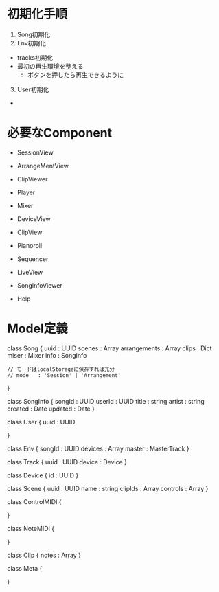 # 初期化手順

1. Song初期化
2. Env初期化
  - tracks初期化
  - 最初の再生環境を整える
    - ボタンを押したら再生できるように
3. User初期化
  -



# 必要なComponent

- SessionView
- ArrangeMentView
- ClipViewer
- Player
- Mixer

- DeviceView
- ClipView
- Pianoroll
- Sequencer

- LiveView

- SongInfoViewer

- Help


# Model定義

class Song {
    uuid   : UUID
    scenes : Array<Scene>
    arrangements : Array<Arrangement>
    clips  : Dict<Clip>
    miser  : Mixer
    info   : SongInfo

    // モードはlocalStorageに保存すれば充分
    // mode   : 'Session' | 'Arrangement'  
}

class SongInfo {
    songId : UUID
    userId : UUID
    title  : string
    artist : string
    created : Date
    updated : Date
}

class User {
  uuid : UUID

}

class Env {
    songId  : UUID
    devices : Array<Device>
    master  : MasterTrack
}

class Track {
    uuid   : UUID
    device : Device
}

class Device {
    id : UUID
}

class Scene {
    uuid     : UUID
    name     : string
    clipIds  : Array<Clip>
    controls : Array<ControlMIDI>
}

class ControlMIDI {

}

class NoteMIDI {

}

class Clip {
    notes : Array<NoteMIDI>
}

class Meta {

}
